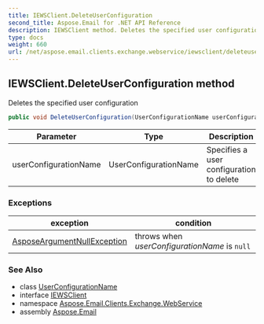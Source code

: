 ```yaml
---
title: IEWSClient.DeleteUserConfiguration
second_title: Aspose.Email for .NET API Reference
description: IEWSClient method. Deletes the specified user configuration
type: docs
weight: 660
url: /net/aspose.email.clients.exchange.webservice/iewsclient/deleteuserconfiguration/
---
```

## IEWSClient.DeleteUserConfiguration method

Deletes the specified user configuration

```csharp
public void DeleteUserConfiguration(UserConfigurationName userConfigurationName)
```

| Parameter | Type | Description |
| --- | --- | --- |
| userConfigurationName | UserConfigurationName | Specifies a user configuration to delete |

### Exceptions

| exception | condition |
| --- | --- |
| [AsposeArgumentNullException](../../../aspose.email/asposeargumentnullexception/) | throws when *userConfigurationName* is `null` |

### See Also

* class [UserConfigurationName](../../userconfigurationname/)
* interface [IEWSClient](../)
* namespace [Aspose.Email.Clients.Exchange.WebService](../../iewsclient/)
* assembly [Aspose.Email](../../../)


